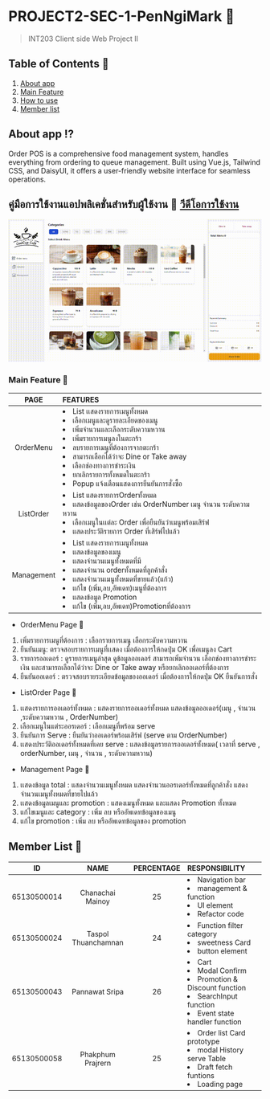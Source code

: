 # PROJECT2-SEC-1-PenNgiMark :corn:

> INT203 Client side Web Project II

## Table of Contents :mag_right:
1. [About app](#about-app)
2. [Main Feature](#main-feature)
3. [How to use](#คู่มือการใช้งานแอปพลิเคชั่นสําหรับผู้ใช้งาน)
4. [Member list](#member-list)

## About app :interrobang:
Order POS is a comprehensive food management system, handles everything from ordering to queue management. 
Built using Vue.js, Tailwind CSS, and DaisyUI, it offers a user-friendly website interface for seamless operations.<br>

## คู่มือการใช้งานแอปพลิเคชั่นสําหรับผู้ใช้งาน :page_with_curl:  [วีดีโอการใช้งาน](https://youtu.be/DrhMo9TSlt8) 
[![Videoคู่มือการใช้งานแอปพลิเคชั่น](https://github.com/Tako-C/Phakphum/blob/master/Photo/CoolCup%20Cafe'.gif)](https://youtu.be/DrhMo9TSlt8)

### Main Feature :pushpin:
| **PAGE** | **FEATURES** |
|:--------:|:-------------|
| OrderMenu<br> |<li>List เเสดงรายการเมนูทั้งหมด <li>เลือกเมนูและดูรายละเอียดของเมนู <li>เพิ่มจำนวนและเลือกระดับความหวาน <li>เพิ่มรายการเมนูลงในตะกร้า <li>ลบรายการเมนูที่ต้องการจากตะกร้า <li>สามารถเลือกได้ว่าจะ Dine or Take away <li>เลือกช่องทางการชำระเงิน  <li>ยกเลิกรายการทั้งหมดในตะกร้า <li>Popup แจ้งเตือนแสดงการยืนยันการสั่งซื้อ |
| ListOrder<br>  |<li>List แสดงรายการOrderทั้งหมด <li>แสดงข้อมูลของOrder เช่น OrderNumber เมนู จำนวน ระดับความหวาน <li>เลือกเมนูในเเต่ละ Order เพื่อยืนยันว่าเมนูพร้อมเสิร์ฟ <li>แสดงประวัติรายการ Order ที่เสิร์ฟไปแล้ว                    |
| Management<br>  |<li>List เเสดงรายการเมนูทั้งหมด <li>แสดงข้อมูลของเมนู <li>แสดงจำนวนเมนูทั้งหมดที่มี <li>แสดงจำนวน orderทั้งหมดที่ลูกค้าสั่ง <li>แสดงจำนวนเมนูทั้งหมดที่ขายแล้ว(แก้ว) <li>แก้ไข (เพิ่ม,ลบ,อัพเดท)เมนูที่ต้องการ <li>แสดงข้อมูล Promotion <li>แก้ไข (เพิ่ม,ลบ,อัพเดท)Promotionที่ต้องการ                |

 * OrderMenu Page :raising_hand:
 1. เพิ่มรายการเมนูที่ต้องการ : เลือกรายการเมนู เลือกระดับความหวาน
 2. ยืนยันเมนู: ตรวจสอบรายการเมนูที่เเสดง เมื่อต้องการให้กดปุ่ม OK เพื่อเมนูลง Cart
 3. รายการออเดอร์ : ดูรายการเมนูล่าสุด ดูข้อมูลออเดอร์ สามารถเพิ่มจำนวน เลือกช่องทางการชำระเงิน และสามารถเลือกได้ว่าจะ Dine or Take away หรือยกเลิกออเดอร์ที่ต้องการ
 4. ยืนยันออเดอร์ : ตรวจสอบรายระเอียดข้อมูลของออเดอร์ เมื่อต้องการให้กดปุ่ม OK ยืนยันการสั่ง

 * ListOrder Page :necktie:
 1. เเสดงรายการออเดอร์ทั้งหมด : แสดงรายการออเดอร์ทั้งหมด แสดงข้อมูลออเดอร์(เมนู , จำนวน ,ระดับความหวาน , OrderNumber)
 2. เลือกเมนูในแต่ระออรเดอร์ : เลือกเมนูที่พร้อม serve
 3. ยืนยันการ Serve : ยืนยันว่าออเดอร์พร้อมเสิร์ฟ (serve ตาม OrderNumber)
 4. เเสดงประวัติออเดอร์ทั้งหมดที่เคย serve :  แสดงข้อมูลรายการออเดอร์ทั้งหมด( เวลาที่ serve , orderNumber, เมนุ , จำนวน , ระดับความหวาน)

 * Management Page :necktie:
 1. เเสดงข้อมูล total : แสดงจำนวนเมนูทั้งหมด แสดงจำนวนออรเดอร์ทั้งหมดที่ลูกค้าสั่ง แสดงจำนวนเมนูทั้งหมดที่ขายไปแล้ว
 2. เเสดงข้อมูลเมนูและ promotion : แสดงเมนูทั้งหมด และแสดง Promotion ทั้งหมด
 3. แก้ไขเมนูและ category : เพิ่ม ลบ หรืออัพเดทข้อมูลของเมนู
 4. แก้ไข promotion : เพิ่ม ลบ หรืออัพเดทข้อมูลของ promotion

## Member List :bust_in_silhouette:
|    **ID**   |       **NAME**      | **PERCENTAGE** |       **RESPONSIBILITY**       |
|:-----------:|:-------------------:|:--------------:|:-----------------------------|
| 65130500014 | Chanachai Mainoy    |        25    | <li>Navigation bar <li>management & function <li>UI element <li>Refactor code|
| 65130500024 | Taspol Thuanchamnan |       24     | <li>Function filter category <li>sweetness Card <li> button element|
| 65130500043 | Pannawat Sripa      |       26     | <li>Cart  <li>Modal Confirm <li>Promotion & Discount function <li>SearchInput function <li>Event state handler function |
| 65130500058 | Phakphum Prajrern   |        25    | <li>Order list Card prototype <li>modal History serve Table <li>Draft fetch funtions  <li> Loading page |
